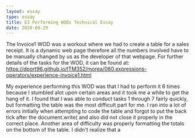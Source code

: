```yaml
---
layout: essay
type: essay
title: E3 Performing WODs Technical Essay
date: 2020-09-29
---
```


The Invoice1 WOD was a workout where we had to create a table for a sales receipt. It is a dynamic web page therefore all the numbers involved have to be manually changed by us as the developer of that webpage. For further details of the tasks for the WOD, it can be found at: https://dport96.github.io/ITM352/morea/060.expressions-operators/experience-invoice1.html

My experience performing this WOD was that I had to perform it 6 times because I stumbled alot upon certain areas and it took me a while to get the hang of it. I found that I was able to conduct tasks 1 through 7 fairly quickly, but formatting the table was the most difficult part for me. I ran into a lot of errors initially when attempting to code the table and forgot to put the back tick after the document.write( and also did not close it properly in the correct place. Another area of difficulty was properly formatting the totals on the bottom of the table. I didn't realize that a <script> tag was necessary before each of the document.write.

To prepare for this WOD, I did as I normally which is refer to my notes from the screencast lecture as well as the assigned readings. Though I did find that the notes from the assigned lecture materials did not provide enough examples to what our tasks were for this WOD.

To be more prepared for the next WOD, I will do some of the examples from the lecture screencast and assigned readings so that I can become more familiar with what is required for the WOD. Normally when I watch screencasts and read readings, I am more focused on writing down the content as notes instead of trying out of some of the examples, so hopefully if I do try out more of the examples, it can help build my coding skills and make me less reliant on referring to my notes. 
